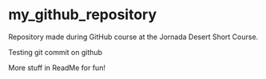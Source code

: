 # my_github_repository
Repository made during GitHub course at the Jornada Desert Short Course.

Testing git commit on github

More stuff in ReadMe for fun!